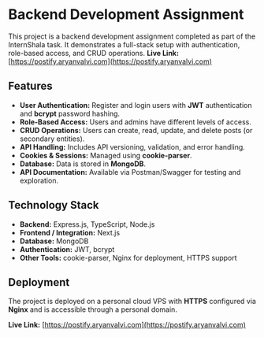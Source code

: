 # Backend Development Assignment

This project is a backend development assignment completed as part of the InternShala task. It demonstrates a full-stack setup with authentication, role-based access, and CRUD operations.
**Live Link:** [https://postify.aryanvalvi.com](https://postify.aryanvalvi.com)
## Features

- **User Authentication:** Register and login users with **JWT** authentication and **bcrypt** password hashing.
- **Role-Based Access:** Users and admins have different levels of access.
- **CRUD Operations:** Users can create, read, update, and delete posts (or secondary entities).
- **API Handling:** Includes API versioning, validation, and error handling.
- **Cookies & Sessions:** Managed using **cookie-parser**.
- **Database:** Data is stored in **MongoDB**.
- **API Documentation:** Available via Postman/Swagger for testing and exploration.

## Technology Stack

- **Backend:** Express.js, TypeScript, Node.js  
- **Frontend / Integration:** Next.js  
- **Database:** MongoDB  
- **Authentication:** JWT, bcrypt  
- **Other Tools:** cookie-parser, Nginx for deployment, HTTPS support

## Deployment

The project is deployed on a personal cloud VPS with **HTTPS** configured via **Nginx** and is accessible through a personal domain.


**Live Link:** [https://postify.aryanvalvi.com](https://postify.aryanvalvi.com)
